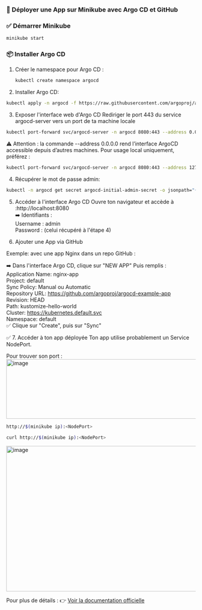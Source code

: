 ### 🚀 Déployer une App sur Minikube avec Argo CD et GitHub

### ✅  Démarrer Minikube
 ```bash
minikube start
 ```
### 📦 Installer Argo CD

1. Créer le namespace pour Argo CD :

   ```bash
   kubectl create namespace argocd
   ```
2.  Installer Argo CD:  
```bash 
kubectl apply -n argocd -f https://raw.githubusercontent.com/argoproj/argo-cd/v3.0.11/manifests/install.yaml     
```

3. Exposer l'interface web d'Argo CD
   Rediriger le port 443 du service argocd-server vers un port de ta machine locale 
```bash 
kubectl port-forward svc/argocd-server -n argocd 8080:443 --address 0.0.0.0 &
```
⚠️ Attention : la commande --address 0.0.0.0 rend l’interface ArgoCD accessible depuis d’autres machines.
Pour usage local uniquement, préférez :
```bash 
kubectl port-forward svc/argocd-server -n argocd 8080:443 --address 127.0.0.1
```
4. Récupérer le mot de passe admin:
```bash 
kubectl -n argocd get secret argocd-initial-admin-secret -o jsonpath="{.data.password}" | base64 -d && echo
```
5. Accéder à l'interface Argo CD
   Ouvre ton navigateur et accède à :http://localhost:8080       
➡️ Identifiants :       
    Username : admin      
    Password : (celui récupéré à l'étape 4)      

6. Ajouter une App via GitHub
 
Exemple: avec une app Nginx dans un repo GitHub :      

➡️ Dans l'interface Argo CD, clique sur "NEW APP"
Puis remplis :     
    Application Name: nginx-app     
    Project: default     
    Sync Policy: Manual ou Automatic     
    Repository URL: https://github.com/argoproj/argocd-example-app   
    Revision: HEAD    
    Path: kustomize-hello-world    
    Cluster: https://kubernetes.default.svc      
    Namespace: default      
✅ Clique sur "Create", puis sur "Sync"     

✅ 7. Accéder à ton app déployée
Ton app utilise probablement un Service NodePort.    

Pour trouver son port :<img width="855" height="158" alt="image" src="https://github.com/user-attachments/assets/4a6149f0-c88c-4aaf-a33b-b665a39fd640" />

```bash
http://$(minikube ip):<NodePort>
```
```bash 
curl http://$(minikube ip):<NodePort>
```
<img width="928" height="386" alt="image" src="https://github.com/user-attachments/assets/2cc5cbc6-2d4c-4ce5-8a34-c798c2095ec6" />


Pour plus de détails :
👉 [Voir la documentation officielle](https://argo-cd.readthedocs.io/en/stable/getting_started/)
    
